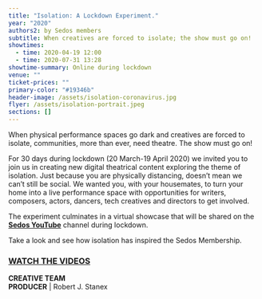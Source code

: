 ```yaml
---
title: "Isolation: A Lockdown Experiment."
year: "2020"
authors2: by Sedos members
subtitle: When creatives are forced to isolate; the show must go on!
showtimes:
  - time: 2020-04-19 12:00
  - time: 2020-07-31 13:28
showtime-summary: Online during lockdown
venue: ""
ticket-prices: ""
primary-color: "#19346b"
header-image: /assets/isolation-coronavirus.jpg
flyer: /assets/isolation-portrait.jpeg
sections: []
---
```

When physical performance spaces go dark and creatives are forced to isolate, communities, more than ever, need theatre. The show must go on!

For 30 days during lockdown (20 March-19 April 2020) we invited you to join us in creating new digital theatrical content exploring the theme of isolation. Just because you are physically distancing, doesn’t mean we can’t still be social. We wanted you, with your housemates, to turn your home into a live performance space with  opportunities for writers, composers, actors, dancers, tech creatives and directors to get involved.

The experiment culminates in a virtual showcase that will be shared on the **[Sedos YouTube](https://www.youtube.com/user/SedosVideo/videos)** channel during lockdown. 

Take a look and see how isolation has inspired the Sedos Membership.

### **[WATCH THE VIDEOS](https://www.youtube.com/user/SedosVideo/videos)**

**CREATIVE TEAM**\
**PRODUCER** | Robert J. Stanex